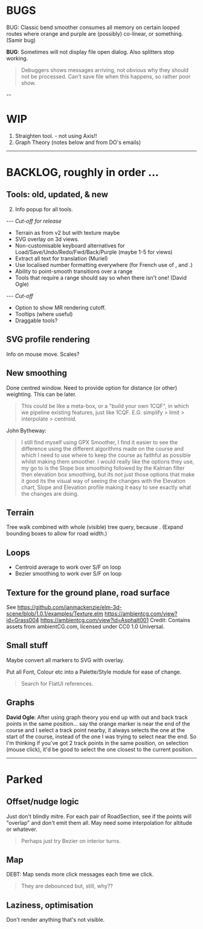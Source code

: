 
# BUGS

BUG: Classic bend smoother consumes all memory on certain looped routes where
     orange and purple are (possibly) co-linear, or something. (Samir bug)

**BUG**: Sometimes will not display file open dialog. Also splitters stop working.
> Debuggers shows messages arriving, not obvious why they should not be processed.
> Can't save file when this happens, so rather poor show.


--

# WIP

1. Straighten tool. - not using Axis!!
2. Graph Theory (notes below and from DO's emails)

---

# BACKLOG, roughly in order ...

## Tools: old, updated, & new

2. Info popup for all tools.

--- _Cut-off for release_
- Terrain as from v2 but with texture maybe
- SVG overlay on 3d views.
- Non-customisable keyboard alternatives for Load/Save/Undo/Redo/Fwd/Back/Purple (maybe 1-5 for views)
- Extract all text for translation (Muriel)
- Use localised number formatting everywhere (for French use of , and .)
- Ability to point-smooth transitions over a range
- Tools that require a range should say so when there isn't one! (David Ogle)

--- _Cut-off_
- Option to show MR rendering cutoff.
- Tooltips (where useful)
- Draggable tools?

## SVG profile rendering

Info on mouse move.
Scales?

## New smoothing

Done centred window. Need to provide option for distance (or other) weighting. This can be later.

> This could be like a meta-box, or a "build your own 1CQF", in which
> we pipeline existing features, just like 1CQF.
> E.G. simplify > limit > interpolate > centroid.

John Bytheway:
> I still find myself using GPX Smoother, I find it easier to see the
difference using the different algorithms made on the course and which
I need to use where to keep the course as faithful as possible whilst
making them smoother. I would really like the options they use, my go
to is the Slope box smoothing followed by the Kalman filter then
elevation box smoothing, but its not just those options that make it
good its the visual way of seeing the changes with the Elevation
chart, Slope and Elevation profile making it easy to see exactly what
the changes are doing.

## Terrain

Tree walk combined with whole (visible) tree query, because <track loops>.
(Expand bounding boxes to allow for road width.)

## Loops

- Centroid average to work over S/F on loop
- Bezier smoothing to work over S/F on loop

## Texture for the ground plane, road surface

See https://github.com/ianmackenzie/elm-3d-scene/blob/1.0.1/examples/Texture.elm
https://ambientcg.com/view?id=Grass004
https://ambientcg.com/view?id=Asphalt001
Credit: Contains assets from ambientCG.com, licensed under CC0 1.0 Universal.

## Small stuff

Maybe convert all markers to SVG with overlay.

Put all Font, Colour etc into a Palette/Style module for ease of change.
> Search for FlatUI references.
 
## Graphs

**David Ogle**: 
After using graph theory you end up with out and back track points in the same position... 
say the orange marker is near the end of the course and I select a track point nearby, 
it always selects the one at the start of the course, instead of the one I was trying to 
select near the end. So I'm thinking if you've got 2 track points in the same position, 
on selection (mouse click), it'd be good to select the one closest to the current position.

---

# Parked

## Offset/nudge logic

Just don't blindly mitre. For each pair of RoadSection, see if the points will
"overlap" and don't emit them all. May need some interpolation for altitude or whatever.
> Perhaps just try Bezier on interior turns.

## Map

DEBT: Map sends more click messages each time we click.
> They are debounced but, still, why??

## Laziness, optimisation

Don't render anything that's not visible.
